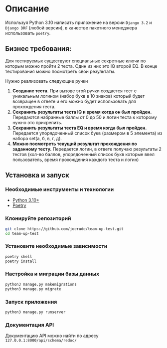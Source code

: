 # Описание

Используя Python 3.10 написать приложение на версии `Django 3.2` и `Django DRF` (любой
версии), в качестве пакетного менеджера использовать `poetry`.

## Бизнес требования:

Для тестируемых существуют специальные секретные ключи по которым можно пройти
2 теста. Один из них это IQ второй EQ. В конце тестирования можно посмотреть свои
результаты.

Нужно реализовать следующие ручки

1. **Создание теста**. При вызове этой ручки создается тест с уникальным логином
   (набор букв в 10 знаков) который будет возвращен в ответе и его можно будет
   использовать для прохождения теста.
2. **Сохранить результаты теста IQ и время когда он был пройден.**
   Передаются
   набранные баллы от 0 до 50 и логин теста к которому нужно это прикрепить.
3. **Сохранить результаты теста EQ и время когда был пройден.**
   Передается упорядоченный список букв (размером в 5 элемента) из набора set(а, б, в, г, д).
4. **Можно посмотреть текущий результат прохождения по заданному тесту.**
   Передается логин, в ответе получаю результаты 2 тестов (кол-во баллов,
   упорядоченный список букв которые ввел пользователь, время прохождения
   каждого теста и логин)

## Установка и запуск

### Необходимые инструменты и технологии

- [Python 3.10+](https://www.python.org/)
- [Poetry](https://python-poetry.org/docs/)

### Клонируйте репозиторий

```bash
git clone https://github.com/joerude/team-up-test.git
cd team-up-test
```

### Установите необходимые зависимости

```bash
poetry shell
poetry install
```

### Настройка и миграции базы данных

```bash
python3 manage.py makemigrations
python3 manage.py migrate
```

### Запуск приложения

```bash
python3 manage.py runserver
```

### Документация API
Документацию API можно найти по адресу `127.0.0.1:8000/api/schema/redoc/`
